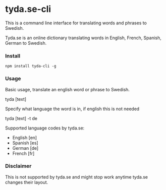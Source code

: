 # tyda.se-cli

This is a command line interface for translating words and phrases to Swedish. 

Tyda.se is an online dictionary translating words in English, French, Spanish, German to Swedish. 

### Install

```
npm install tyda-cli -g  
```

### Usage

Basic usage, translate an english word or phrase to Swedish.

tyda [text]

Specify what language the word is in, if english this is not needed

tyda [text] -t de

Supported language codes by tyda.se:

* English [en]
* Spanish [es]
* German [de]
* French [fr]

### Disclaimer

This is not supported by tyda.se and might stop work anytime tyda.se changes their layout. 

